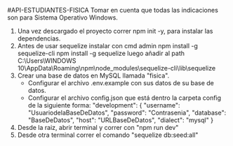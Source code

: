 #API-ESTUDIANTES-FISICA
Tomar en cuenta que todas las indicaciones son para Sistema Operativo Windows.
1. Una vez descargado el proyecto correr npm init -y, para instalar las dependencias.
2. Antes de usar sequelize instalar con cmd admin
  npm install -g sequelize-cli
  npm install -g sequelize
  luego añadir al path 
  C:\Users\WINDOWS 10\AppData\Roaming\npm\node_modules\sequelize-cli\lib\sequelize
3. Crear una base de datos en MySQL llamada "fisica".
    * Configurar el archivo .env.example con sus datos de su base de datos.
    * Configurar el archivo config.json que está dentro la carpeta config de la siguiente forma:
      "development": {
        "username": "UsuariodelaBaseDeDatos",
        "password": "Contrasenia",
        "database": "BaseDeDatos",
        "host": "URLBaseDeDatos",
        "dialect": "mysql"
      }
4. Desde la raiz, abrir terminal y correr con "npm run dev"
5. Desde otra terminal correr el comando "sequelize db:seed:all"
